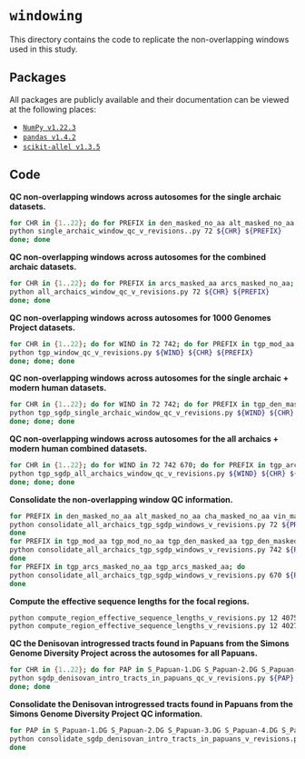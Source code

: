 # `windowing`

This directory contains the code to replicate the non-overlapping windows used in this study.

## Packages

All packages are publicly available and their documentation can be viewed at the following places:

- [`NumPy v1.22.3`](https://numpy.org/doc/stable/reference/index.html)
- [`pandas v1.4.2`](https://pandas.pydata.org/docs/)
- [`scikit-allel v1.3.5`](https://scikit-allel.readthedocs.io/en/stable/index.html)

## Code

__QC non-overlapping windows across autosomes for the single archaic datasets.__
```bash
for CHR in {1..22}; do for PREFIX in den_masked_no_aa alt_masked_no_aa cha_masked_no_aa vin_masked_no_aa; do
python single_archaic_window_qc_v_revisions..py 72 ${CHR} ${PREFIX}
done; done
```


__QC non-overlapping windows across autosomes for the combined archaic datasets.__
```bash
for CHR in {1..22}; do for PREFIX in arcs_masked_aa arcs_masked_no_aa; do
python all_archaics_window_qc_v_revisions.py 72 ${CHR} ${PREFIX}
done; done
```


__QC non-overlapping windows across autosomes for 1000 Genomes Project datasets.__
```bash
for CHR in {1..22}; do for WIND in 72 742; do for PREFIX in tgp_mod_aa tgp_mod_no_aa; do
python tgp_window_qc_v_revisions.py ${WIND} ${CHR} ${PREFIX}
done; done; done
```


__QC non-overlapping windows across autosomes for the single archaic + modern human datasets.__
```bash
for CHR in {1..22}; do for WIND in 72 742; do for PREFIX in tgp_den_masked_aa tgp_den_masked_no_aa tgp_alt_masked_aa tgp_alt_masked_no_aa tgp_cha_masked_aa tgp_cha_masked_no_aa tgp_vin_masked_aa tgp_vin_masked_no_aa; do
python tgp_sgdp_single_archaic_window_qc_v_revisions.py ${WIND} ${CHR} ${PREFIX}
done; done; done
```


__QC non-overlapping windows across autosomes for the all archaics + modern human combined datasets.__
```bash
for CHR in {1..22}; do for WIND in 72 742 670; do for PREFIX in tgp_arcs_masked_no_aa tgp_arcs_masked_aa; do
python tgp_sgdp_all_archaics_window_qc_v_revisions.py ${WIND} ${CHR} ${PREFIX}
done; done; done
```


**Consolidate the non-overlapping window QC information.**
```bash
for PREFIX in den_masked_no_aa alt_masked_no_aa cha_masked_no_aa vin_masked_no_aa arcs_masked_aa arcs_masked_no_aa tgp_mod_aa tgp_mod_no_aa tgp_den_masked_aa tgp_den_masked_no_aa tgp_alt_masked_aa tgp_alt_masked_no_aa tgp_cha_masked_aa tgp_cha_masked_no_aa tgp_vin_masked_aa tgp_vin_masked_no_aa tgp_arcs_masked_no_aa tgp_arcs_masked_aa; do
python consolidate_all_archaics_tgp_sgdp_windows_v_revisions.py 72 ${PREFIX}
done
for PREFIX in tgp_mod_aa tgp_mod_no_aa tgp_den_masked_aa tgp_den_masked_no_aa tgp_alt_masked_aa tgp_alt_masked_no_aa tgp_cha_masked_aa tgp_cha_masked_no_aa tgp_vin_masked_aa tgp_vin_masked_no_aa tgp_arcs_masked_no_aa tgp_arcs_masked_aa; do
python consolidate_all_archaics_tgp_sgdp_windows_v_revisions.py 742 ${PREFIX}
done
for PREFIX in tgp_arcs_masked_no_aa tgp_arcs_masked_aa; do
python consolidate_all_archaics_tgp_sgdp_windows_v_revisions.py 670 ${PREFIX}
done
```


**‌Compute the effective sequence lengths for the focal regions.**
```bash
python compute_region_effective_sequence_lengths_v_revisions.py 12 40759001 40831000 72kb
python compute_region_effective_sequence_lengths_v_revisions.py 12 40272001 41014000 742kb
```


**‌QC the Denisovan introgressed tracts found in Papuans from the Simons Genome Diversity Project across the autosomes for all Papuans.**
```bash
for CHR in {1..22}; do for PAP in S_Papuan-1.DG S_Papuan-2.DG S_Papuan-3.DG S_Papuan-4.DG S_Papuan-5.DG S_Papuan-6.DG S_Papuan-7.DG S_Papuan-8.DG S_Papuan-9.DG S_Papuan-10.DG S_Papuan-11.DG S_Papuan-12.DG S_Papuan-13.DG S_Papuan-14.DG B_Papuan-15.DG; do
python sgdp_denisovan_intro_tracts_in_papuans_qc_v_revisions.py ${PAP} ${CHR} sgdp_den_masked_no_aa
done; done
```


**Consolidate the Denisovan introgressed tracts found in Papuans from the Simons Genome Diversity Project QC information.**
```bash
for PAP in S_Papuan-1.DG S_Papuan-2.DG S_Papuan-3.DG S_Papuan-4.DG S_Papuan-5.DG S_Papuan-6.DG S_Papuan-7.DG S_Papuan-8.DG S_Papuan-9.DG S_Papuan-10.DG S_Papuan-11.DG S_Papuan-12.DG S_Papuan-13.DG S_Papuan-14.DG B_Papuan-15.DG; do
python consolidate_sgdp_denisovan_intro_tracts_in_papuans_v_revisions.py ${PAP} sgdp_den_masked_no_aa
done
```

